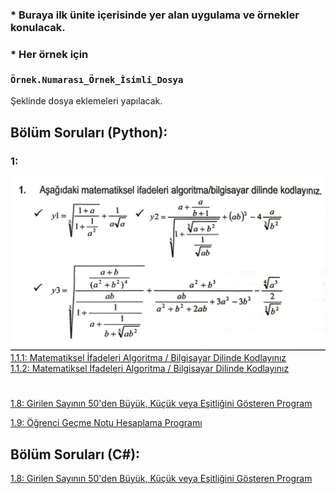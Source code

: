 ### * Buraya ilk ünite içerisinde yer alan uygulama ve örnekler konulacak.
### * Her örnek için <br><br>`Örnek.Numarası_Örnek_İsimli_Dosya`
Şeklinde dosya eklemeleri yapılacak.

## Bölüm Soruları (Python):
 ### 1:
![img.png](images/img.png)
[1.1.1: Matematiksel İfadeleri Algoritma / Bilgisayar Dilinde Kodlayınız ](./1.1.1_Matematiksel_Ifadeleri_Algoritma_Bilgisayar_Dilinde_Kodlayiniz.py) <br>
[1.1.2: Matematiksel İfadeleri Algoritma / Bilgisayar Dilinde Kodlayınız ](./1.1.2_Matematiksel_Ifadeleri_Algoritma_Bilgisayar_Dilinde_Kodlayiniz.py)
#
[1.8: Girilen Sayının 50'den Büyük, Küçük veya Eşitliğini Gösteren Program](./1.8_Girilen_Sayinin_50_den_buyuk_kucuk_veya_esitligini_gosteren_program.py)

[1.9: Öğrenci Geçme Notu Hesaplama Programı](./1.9_Ogrenci_Gecme_Notu_Hesaplama_Programi.py)


## Bölüm Soruları (C#):

[1.8: Girilen Sayının 50'den Büyük, Küçük veya Eşitliğini Gösteren Program](./1.8_Girilen_Sayinin_50_den_buyuk_kucuk_veya_esitligini_gosteren_program.cs)


